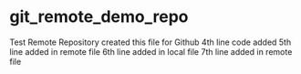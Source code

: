 # git_remote_demo_repo
Test Remote Repository
created this file for Github
4th line code added 
5th line added in remote file 
6th line added in local file
7th line added in remote file

